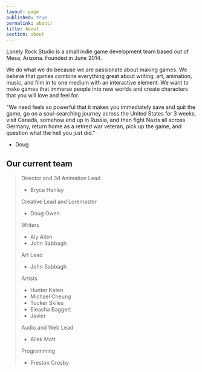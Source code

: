 ```yaml
---
layout: page
published: true
permalink: about/
title: About
section: about
---
```




Lonely Rock Studio is a small indie game development team based out of Mesa, Arizona.   Founded in June 2014.

We do what we do because we are passionate about making games. We believe that games combine everything great about writing, art, animation, music, and film in to one medium with an interactive element. We want to make games that immerse people into new worlds and create characters that you will love and feel for.

"We need feels so powerful that it makes you immediately save and quit the game, go on a soul-searching journey across the United States for 3 weeks, visit Canada, somehow end up in Russia, and then fight Nazis all across Germany, return home as a retired war veteran, pick up the game, and question what the hell you just did."
- Doug

## Our current team
>Director and 3d Animation Lead  
>
>-  Bryce Henley
>  
>Creative Lead and Loremaster  
>
>-  Doug Owen  
>
>Writers
>  
>-  Aly Allen  
>-  John Sabbagh
>
>Art Lead  
>
>-  John Sabbagh
>
>Artists  
>
>-  Hunter Katen
>-  Michael Cheung  
>-  Tucker Skiles
>-  Eleasha Baggett
>-  Javier
>
>Audio and Web Lead
>
>-  Allek Mott  
>
>Programming
>
>-  Preston Crosby  
>
